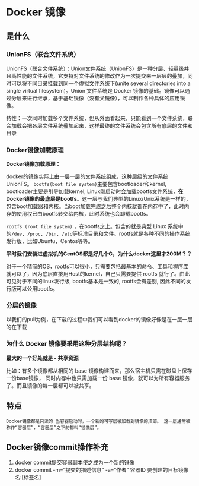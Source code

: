 #  Docker 镜像
## 是什么
###  UnionFS（联合文件系统）
UnionFS（联合文件系统）：Union文件系统（UnionFS）是一种分层、轻量级并且高性能的文件系统，它支持对文件系统的修改作为一次提交来一层层的叠加，同时可以将不同目录挂载到同一个虚拟文件系统下(unite several directories into a single virtual filesystem)。Union 文件系统是 Docker 镜像的基础。镜像可以通过分层来进行继承，基于基础镜像（没有父镜像），可以制作各种具体的应用镜像。
 
特性：一次同时加载多个文件系统，但从外面看起来，只能看到一个文件系统，联合加载会把各层文件系统叠加起来，这样最终的文件系统会包含所有底层的文件和目录

###  Docker镜像加载原理
 
**Docker镜像加载原理：**

docker的镜像实际上由一层一层的文件系统组成，这种层级的文件系统UnionFS。
`bootfs(boot file system)`主要包含bootloader和kernel, bootloader主要是引导加载kernel, Linux刚启动时会加载bootfs文件系统，**在Docker镜像的最底层是bootfs**。这一层与我们典型的Linux/Unix系统是一样的，包含boot加载器和内核。当boot加载完成之后整个内核就都在内存中了，此时内存的使用权已由bootfs转交给内核，此时系统也会卸载bootfs。
 
`rootfs (root file system)` ，在bootfs之上。包含的就是典型 Linux 系统中的` /dev, /proc, /bin, /etc `等标准目录和文件。rootfs就是各种不同的操作系统发行版，比如Ubuntu，Centos等等。 
 
**平时我们安装进虚拟机的CentOS都是好几个G，为什么docker这里才200M？？**

对于一个精简的OS，rootfs可以很小，只需要包括最基本的命令、工具和程序库就可以了，因为底层直接用Host的kernel，自己只需要提供 rootfs 就行了。由此可见对于不同的linux发行版, bootfs基本是一致的, rootfs会有差别, 因此不同的发行版可以公用bootfs。
 

###  分层的镜像
以我们的pull为例，在下载的过程中我们可以看到docker的镜像好像是在一层一层的在下载
###  为什么 Docker 镜像要采用这种分层结构呢？
 
**最大的一个好处就是 - 共享资源**
 
比如：有多个镜像都从相同的 base 镜像构建而来，那么宿主机只需在磁盘上保存一份base镜像，
同时内存中也只需加载一份 base 镜像，就可以为所有容器服务了。而且镜像的每一层都可以被共享。

## 特点
    Docker镜像都是只读的 当容器启动时，一个新的可写层被加载到镜像的顶部。 这一层通常被称作“容器层”，“容器层”之下的都叫“镜像层”。
## Docker镜像commit操作补充
1. docker commit提交容器副本使之成为一个新的镜像
2. docker commit -m=“提交的描述信息” -a=“作者” 容器ID 要创建的目标镜像名:[标签名]
